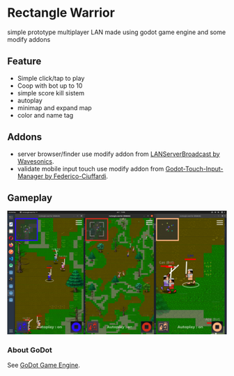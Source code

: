 # Rectangle Warrior

simple prototype multiplayer LAN made using godot game engine and some modify addons



## Feature
- Simple click/tap to play
- Coop with bot up to 10
- simple score kill sistem
- autoplay
- minimap and expand map
- color and name tag



## Addons
- server browser/finder use modify addon from [LANServerBroadcast by Wavesonics](https://github.com/Wavesonics/LANServerBroadcast).
- validate mobile input touch use modify addon from [Godot-Touch-Input-Manager by Federico-Ciuffardi](https://github.com/Federico-Ciuffardi/Godot-Touch-Input-Manager).



## Gameplay
![GitHub Logo](/ss/split_screen.png) 
 


### About GoDot
See [GoDot Game Engine](https://godotengine.org).
